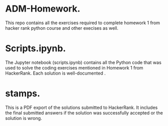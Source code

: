 # ADM-Homework.
This repo contains all the exercises required to complete homework 1 from hacker rank python course and other execises as well.
# Scripts.ipynb.
The Jupyter notebook (scripts.ipynb) contains all the Python code that was used to solve the coding exercises mentioned in Homework 1 from HackerRank. Each solution is well-documented .
# stamps.
This is a PDF export of the solutions submitted to HackerRank. It includes the final submitted answers if the solution was successfully accepted or the solution is wrong.
